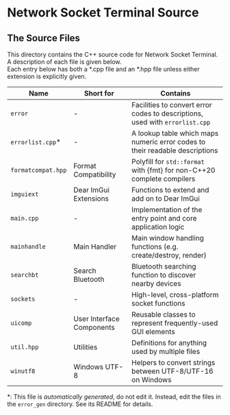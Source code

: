# Network Socket Terminal Source

## The Source Files

This directory contains the C++ source code for Network Socket Terminal. A description of each file is given below.\
Each entry below has both a \*.cpp file and an \*.hpp file unless either extension is explicitly given.

Name | Short for | Contains
--- | --- | ---
`error` | - | Facilities to convert error codes to descriptions, used with `errorlist.cpp`
`errorlist.cpp`\* | - | A lookup table which maps numeric error codes to their readable descriptions
`formatcompat.hpp` | Format Compatibility | Polyfill for `std::format` with {fmt} for non-C++20 complete compilers
`imguiext` | Dear ImGui Extensions | Functions to extend and add on to Dear ImGui
`main.cpp` | - | Implementation of the entry point and core application logic
`mainhandle` | Main Handler | Main window handling functions (e.g. create/destroy, render)
`searchbt` | Search Bluetooth | Bluetooth searching function to discover nearby devices
`sockets` | - | High-level, cross-platform socket functions
`uicomp` | User Interface Components | Reusable classes to represent frequently-used GUI elements
`util.hpp` | Utilities | Definitions for anything used by multiple files
`winutf8` | Windows UTF-8 | Helpers to convert strings between UTF-8/UTF-16 on Windows

\*: This file is *automatically generated*, do not edit it.
Instead, edit the files in the `error_gen` directory. See its README for details.
